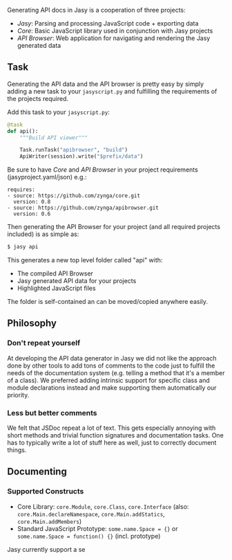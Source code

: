 Generating API docs in Jasy is a cooperation of three projects:

* _Jasy_: Parsing and processing JavaScript code + exporting data
* _Core_: Basic JavaScript library used in conjunction with Jasy projects
* _API Browser_: Web application for navigating and rendering the Jasy generated data

## Task

Generating the API data and the API browser is pretty easy by simply adding a new task to your `jasyscript.py` and fulfilling the requirements of the projects required.

Add this task to your `jasyscript.py`:

```python
@task
def api():
    """Build API viewer"""

    Task.runTask("apibrowser", "build")
    ApiWriter(session).write("$prefix/data")
```

Be sure to have *Core* and *API Browser* in your project requirements (jasyproject.yaml/json) e.g.:

```
requires:
- source: https://github.com/zynga/core.git
  version: 0.8
- source: https://github.com/zynga/apibrowser.git
  version: 0.6
```

Then generating the API Browser for your project (and all required projects included) is as simple as:

```bash
$ jasy api
```

This generates a new top level folder called "api" with:

* The compiled API Browser
* Jasy generated API data for your projects
* Highlighted JavaScript files

The folder is self-contained an can be moved/copied anywhere easily.


## Philosophy

### Don't repeat yourself

At developing the API data generator in Jasy we did not like the approach done by other tools to add tons of comments to the code just to fulfill the needs of the documentation system (e.g. telling a method that it's a member of a class). We preferred adding intrinsic support for specific class and module declarations instead and make supporting them automatically our priority.

### Less but better comments

We felt that JSDoc repeat a lot of text. This gets especially annoying with short methods and trivial function signatures and documentation tasks. One has to typically write a lot of stuff here as well, just to correctly document things.



## Documenting

### Supported Constructs

* Core Library: `core.Module`, `core.Class`, `core.Interface` (also: `core.Main.declareNamespace`, `core.Main.addStatics`, `core.Main.addMembers`)
* Standard JavaScript Prototype: `some.name.Space = {}` or `some.name.Space = function() {}` (incl. prototype)

Jasy currently support a se